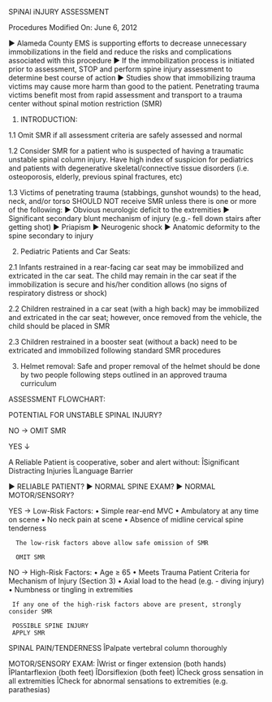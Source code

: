 SPiNAl iNJURY ASSESSMENT

Procedures
Modified On: June 6, 2012

► Alameda County EMS is supporting efforts to decrease unnecessary immobilizations in the field and reduce the risks and complications associated with this procedure
► If the immobilization process is initiated prior to assessment, STOP and perform spine injury assessment to determine best course of action
► Studies show that immobilizing trauma victims may cause more harm than good to the patient. Penetrating trauma victims benefit most from rapid assessment and transport to a trauma center without spinal motion restriction (SMR)

1. INTRODUCTION:

1.1 Omit SMR if all assessment criteria are safely assessed and normal

1.2 Consider SMR for a patient who is suspected of having a traumatic unstable spinal column injury. Have high index of suspicion for pediatrics and patients with degenerative skeletal/connective tissue disorders (i.e. osteoporosis, elderly, previous spinal fractures, etc)

1.3 Victims of penetrating trauma (stabbings, gunshot wounds) to the head, neck, and/or torso SHOULD NOT receive SMR unless there is one or more of the following:
► Obvious neurologic deficit to the extremities
► Significant secondary blunt mechanism of injury (e.g.- fell down stairs after getting shot)
► Priapism
► Neurogenic shock
► Anatomic deformity to the spine secondary to injury

2. Pediatric Patients and Car Seats:

2.1 Infants restrained in a rear-facing car seat may be immobilized and extricated in the car seat. The child may remain in the car seat if the immobilization is secure and his/her condition allows (no signs of respiratory distress or shock)

2.2 Children restrained in a car seat (with a high back) may be immobilized and extricated in the car seat; however, once removed from the vehicle, the child should be placed in SMR

2.3 Children restrained in a booster seat (without a back) need to be extricated and immobilized following standard SMR procedures

3. Helmet removal: Safe and proper removal of the helmet should be done by two people following steps outlined in an approved trauma curriculum

ASSESSMENT FLOWCHART:

POTENTIAL FOR UNSTABLE SPINAL INJURY?

NO → OMIT SMR

YES ↓

A Reliable Patient is cooperative, sober and alert without:
ÎSignificant Distracting Injuries
ÎLanguage Barrier

► RELIABLE PATIENT?
► NORMAL SPINE EXAM?
► NORMAL MOTOR/SENSORY?

YES → Low-Risk Factors:
      • Simple rear-end MVC
      • Ambulatory at any time on scene
      • No neck pain at scene
      • Absence of midline cervical spine tenderness
      
      The low-risk factors above allow safe omission of SMR
      
      OMIT SMR

NO → High-Risk Factors:
     • Age ≥ 65
     • Meets Trauma Patient Criteria for Mechanism of Injury (Section 3)
     • Axial load to the head (e.g. - diving injury)
     • Numbness or tingling in extremities
     
     If any one of the high-risk factors above are present, strongly consider SMR
     
     POSSIBLE SPINE INJURY
     APPLY SMR

SPINAL PAIN/TENDERNESS
ÎPalpate vertebral column thoroughly

MOTOR/SENSORY EXAM:
ÎWrist or finger extension (both hands)
ÎPlantarflexion (both feet)
ÎDorsiflexion (both feet)
ÎCheck gross sensation in all extremities
ÎCheck for abnormal sensations to extremities (e.g. parathesias)

